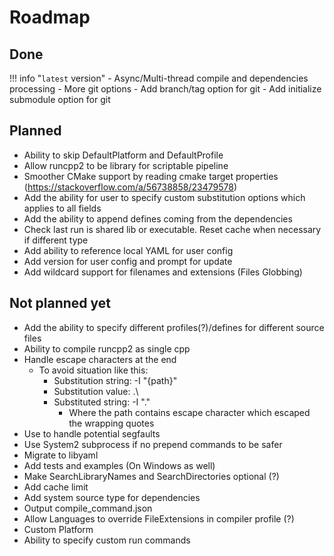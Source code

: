 # Roadmap

## Done

!!! info "`latest` version"
    - Async/Multi-thread compile and dependencies processing
    - More git options
        - Add branch/tag option for git
        - Add initialize submodule option for git


## Planned
- Ability to skip DefaultPlatform and DefaultProfile
- Allow runcpp2 to be library for scriptable pipeline
- Smoother CMake support by reading cmake target properties (https://stackoverflow.com/a/56738858/23479578)
- Add the ability for user to specify custom substitution options which applies to all fields
- Add the ability to append defines coming from the dependencies
- Check last run is shared lib or executable. Reset cache when necessary if different type
- Add ability to reference local YAML for user config
- Add version for user config and prompt for update
- Add wildcard support for filenames and extensions (Files Globbing)


## Not planned yet

- Add the ability to specify different profiles(?)/defines for different source files
- Ability to compile runcpp2 as single cpp
- Handle escape characters at the end
    - To avoid situation like this:
        - Substitution string: -I "{path}"
        - Substitution value: .\
        - Substituted string: -I ".\"
            - Where the path contains escape character which escaped the wrapping quotes
- Use <csignal> to handle potential segfaults
- Use System2 subprocess if no prepend commands to be safer
- Migrate to libyaml
- Add tests and examples (On Windows as well)
- Make SearchLibraryNames and SearchDirectories optional (?)
- Add cache limit
- Add system source type for dependencies
- Output compile_command.json
- Allow Languages to override FileExtensions in compiler profile (?)
- Custom Platform
- Ability to specify custom run commands

